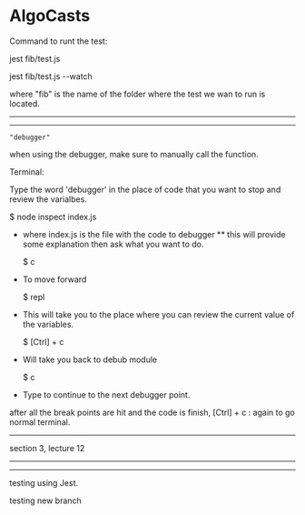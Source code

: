 # AlgoCasts

Command to runt the test:

jest fib/test.js

jest fib/test.js --watch

where "fib" is the name of the folder where the test we wan to run is located.

--------------------------------------------------------------------------------------
--------------------------------------------------------------------------------------

    "debugger"

when using the debugger, make sure to manually call the function.

Terminal:

Type the word 'debugger' in the place of code that you want to stop and review the varialbes.


   $ node inspect index.js   
- where index.js is the file with the code to debugger
  ** this will provide some explanation then ask what you want to do.

    $ c
- To move forward

    $ repl
- This will take you to the place where you can review the current value of the variables.

    $ [Ctrl] + c
- Will take you back to debub module

    $ c
- Type to continue to the next debugger point.

after all the break points are hit and the code is finish, [Ctrl] + c : again to go normal terminal.

*****************
section 3, lecture 12

--------------------------------------------------------------------------------------
--------------------------------------------------------------------------------------

testing using Jest.


testing new branch
